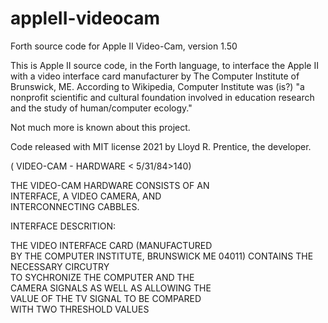 # appleII-videocam
Forth source code for Apple II Video-Cam, version 1.50

This is Apple II source code, in the Forth language, to interface the Apple II with a video interface card manufacturer by The Computer Institute of Brunswick, ME. According to Wikipedia, Computer Institute was (is?) "a nonprofit scientific and cultural foundation involved in education research and the study of human/computer ecology."

Not much more is known about this project.

Code released with MIT license 2021 by Lloyd R. Prentice, the developer.

( VIDEO-CAM - HARDWARE   < 5/31/84>140) 
                                        
THE VIDEO-CAM HARDWARE CONSISTS OF AN   
INTERFACE, A VIDEO CAMERA, AND          
INTERCONNECTING CABBLES.                
                                        
INTERFACE DESCRITION:                   
                                        
THE VIDEO INTERFACE CARD (MANUFACTURED  
BY THE COMPUTER INSTITUTE, BRUNSWICK ME 
04011) CONTAINS THE NECESSARY CIRCUTRY  
TO SYCHRONIZE THE COMPUTER AND THE      
CAMERA SIGNALS AS WELL AS ALLOWING THE  
VALUE OF THE TV SIGNAL TO BE COMPARED   
WITH TWO THRESHOLD VALUES               
                             
